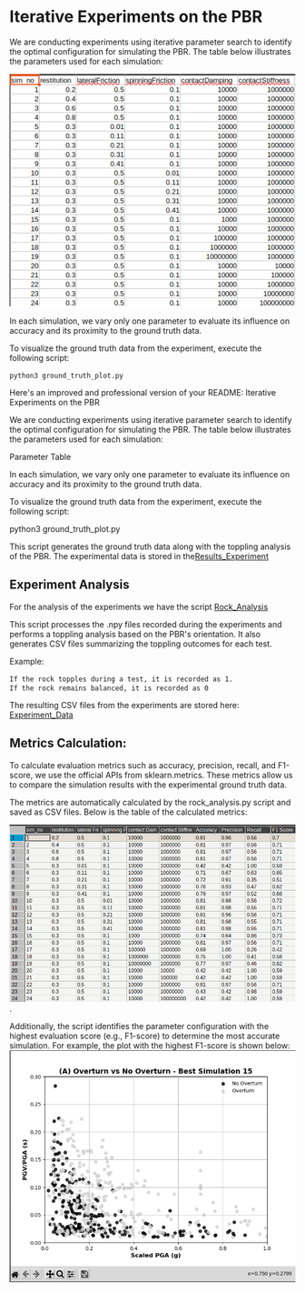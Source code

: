 # Iterative Experiments on the PBR

We are conducting experiments using iterative parameter search to identify the optimal configuration for simulating the PBR. The table below illustrates the parameters used for each simulation:

![Parameter Table](parameters.png)

In each simulation, we vary only one parameter to evaluate its influence on accuracy and its proximity to the ground truth data.

To visualize the ground truth data from the experiment, execute the following script:

```
python3 ground_truth_plot.py
```
Here's an improved and professional version of your README:
Iterative Experiments on the PBR

We are conducting experiments using iterative parameter search to identify the optimal configuration for simulating the PBR. The table below illustrates the parameters used for each simulation:

Parameter Table

In each simulation, we vary only one parameter to evaluate its influence on accuracy and its proximity to the ground truth data.

To visualize the ground truth data from the experiment, execute the following script:

python3 ground_truth_plot.py

This script generates the ground truth data along with the toppling analysis of the PBR. The experimental data is stored in the[Results_Experiment](virtual_shake_robot_pybullet/data/Results_Granite.xlsx)

## Experiment Analysis

For the analysis of the experiments we have the script [Rock_Analysis](virtual_shake_robot_pybullet/src/rock_analysis.py)

This script processes the .npy files recorded during the experiments and performs a toppling analysis based on the PBR's orientation. It also generates CSV files summarizing the toppling outcomes for each test.

Example:

    If the rock topples during a test, it is recorded as 1.
    If the rock remains balanced, it is recorded as 0

The resulting CSV files from the experiments are stored here:
[Experiment_Data](virtual_shake_robot_pybullet/data/simulation_1.csv)

## Metrics Calculation:

To calculate evaluation metrics such as accuracy, precision, recall, and F1-score, we use the official APIs from sklearn.metrics. These metrics allow us to compare the simulation results with the experimental ground truth data.

The metrics are automatically calculated by the rock_analysis.py script and saved as CSV files. Below is the table of the calculated metrics:

![Metrics  Table](Metrics.png).

Additionally, the script identifies the parameter configuration with the highest evaluation score (e.g., F1-score) to determine the most accurate simulation. For example, the plot with the highest F1-score is shown below:
![plot_F1_Score](F1_score.png)
